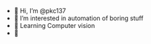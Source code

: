 - 👋 Hi, I’m @pkc137
- 👀 I’m interested in automation of boring stuff
- 🌱 Learning Computer vision
- 💞️ 


<!---
pkc137/pkc137 is a ✨ special ✨ repository because its `README.md` (this file) appears on your GitHub profile.
You can click the Preview link to take a look at your changes.
--->
